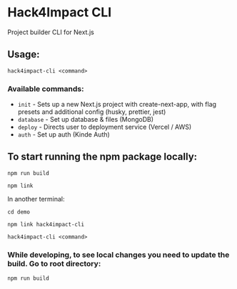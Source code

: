 # Hack4Impact CLI
Project builder CLI for Next.js

## Usage:
```
hack4impact-cli <command>
```

### Available commands:

- `init` - Sets up a new Next.js project with create-next-app, with flag presets and additional config (husky, prettier, jest)
- `database` - Set up database & files (MongoDB)
- `deploy` - Directs user to deployment service (Vercel / AWS)
- `auth` - Set up auth (Kinde Auth)


## To start running the npm package locally:
```
npm run build
```
```
npm link
```
In another terminal:
```
cd demo
```
```
npm link hack4impact-cli
```
```
hack4impact-cli <command>
```

### While developing, to see local changes you need to update the build. Go to root directory:
```
npm run build
```

